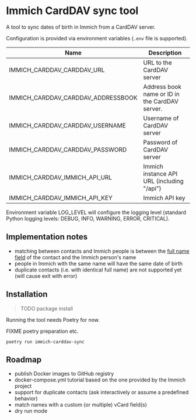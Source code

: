 Immich CardDAV sync tool
========================

A tool to sync dates of birth in Immich from a CardDAV server.

Configuration is provided via environment variables (`.env` file is supported).

| Name                               | Description                                    |
|------------------------------------|------------------------------------------------|
| IMMICH_CARDDAV_CARDDAV_URL         | URL to the CardDAV server                      |
| IMMICH_CARDDAV_CARDDAV_ADDRESSBOOK | Address book name or ID in the CardDAV server. |
| IMMICH_CARDDAV_CARDDAV_USERNAME    | Username of CardDAV server                     |
| IMMICH_CARDDAV_CARDDAV_PASSWORD    | Password of CardDAV server                     |
| IMMICH_CARDDAV_IMMICH_API_URL      | Immich instance API URL (including "/api")     |
| IMMICH_CARDDAV_IMMICH_API_KEY      | Immich API key                                 |

Environment variable LOG_LEVEL will configure the logging level (standard Python logging levels: DEBUG, INFO, WARNING,
ERROR, CRITICAL).

## Implementation notes

* matching between contacts and Immich people is between
  the [full name field](https://datatracker.ietf.org/doc/html/rfc6350#section-6.2.1) of the contact and the Immich
  person's name
* people in Immich with the same name will have the same date of birth
* duplicate contacts (i.e. with identical full name) are not supported yet (will cause exit with error)

## Installation

> TODO package install

Running the tool needs Poetry for now.

FIXME poetry preparation etc.

```shell
poetry run immich-carddav-sync
```

## Roadmap

* publish Docker images to GitHub registry
* docker-compose.yml tutorial based on the one provided by the Immich project
* support for duplicate contacts (ask interactively or assume a predefined behavior)
* match names with a custom (or multiple) vCard field(s)
* dry run mode
